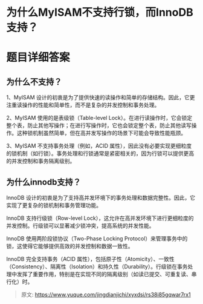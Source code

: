 # 为什么MyISAM不支持行锁，而InnoDB支持？

# 题目详细答案
## 为什么不支持？
1、MyISAM 设计的初衷是为了提供快速的读操作和简单的存储结构。因此，它更注重读操作的性能和简单性，而不是复杂的并发控制和事务处理。

2、MyISAM 使用的是表级锁（Table-level Lock）。在进行读操作时，它会锁定整个表，防止其他写操作；在进行写操作时，它也会锁定整个表，防止其他读写操作。这种锁机制虽然简单，但在高并发写操作的场景下可能会导致性能瓶颈。

3、MyISAM 不支持事务处理（例如，ACID 属性），因此没有必要实现更细粒度的锁机制（如行锁）。事务处理和行锁通常是紧密相关的，因为行锁可以提供更高的并发控制和事务隔离级别。

## 为什么innodb支持？
InnoDB 设计的初衷是为了支持高并发环境下的事务处理和数据完整性。因此，它实现了更复杂的锁机制和事务管理功能。

InnoDB 支持行级锁（Row-level Lock），这允许在高并发环境下进行更细粒度的并发控制。行级锁可以显著减少锁冲突，提高系统的并发性能。

InnoDB 使用两阶段锁协议（Two-Phase Locking Protocol）来管理事务中的锁，这使得它能够提供高效的并发控制和数据一致性。

InnoDB 完全支持事务（ACID 属性），包括原子性（Atomicity）、一致性（Consistency）、隔离性（Isolation）和持久性（Durability）。行级锁在事务处理中发挥了重要作用，特别是在实现不同的隔离级别（如读已提交、可重复读、串行化）时。



> 原文: <https://www.yuque.com/jingdianjichi/xyxdsi/rs38i85gqwar7rx1>